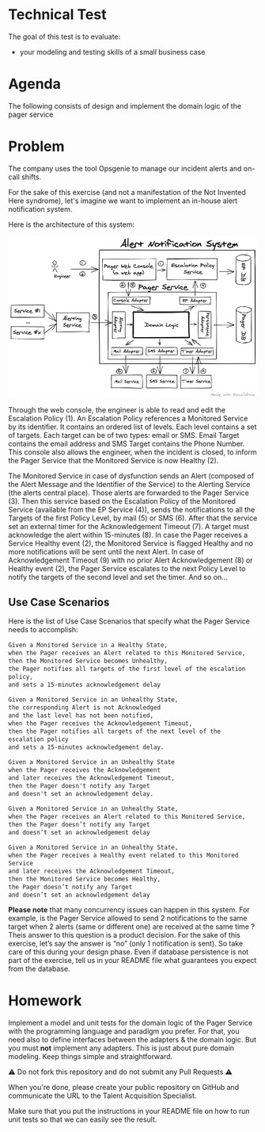 # Technical Test

The goal of this test is to evaluate:

- your modeling and testing skills of a small business case

# Agenda

The following consists of design and implement the domain logic of the pager service

# Problem

The company uses the tool Opsgenie to manage our incident alerts and on-call shifts.

For the sake of this exercise (and not a manifestation of the Not Invented Here syndrome), let's imagine we want to implement an in-house alert notification system.

Here is the architecture of this system:

![Architecture of the Alert Notification System](architecture-diagram.png)

Through the web console, the engineer is able to read and edit the Escalation Policy (1). An Escalation Policy references a Monitored Service by its identifier. It contains an ordered list of levels. Each level contains a set of targets. Each target can be of two types: email or SMS. Email Target contains the email address and SMS Target contains the Phone Number. This console also allows the engineer, when the incident is closed, to inform the Pager Service that the Monitored Service is now Healthy (2).

The Monitored Service in case of dysfunction sends an Alert (composed of the Alert Message and the Identifier of the Service) to the Alerting Service (the alerts central place). Those alerts are forwarded to the Pager Service (3). Then this service based on the Escalation Policy of the Monitored Service (available from the EP Service (4)), sends the notifications to all the Targets of the first Policy Level, by mail (5) or SMS (6). After that the service set an external timer for the Acknowledgement Timeout (7). A target must acknowledge the alert within 15-minutes (8). In case the Pager receives a Service Healthy event (2), the Monitored Service is flagged Healthy and no more notifications will be sent until the next Alert. In case of Acknowledgement Timeout (9) with no prior Alert Acknowledgement (8) or Healthy event (2), the Pager Service escalates to the next Policy Level to notify the targets of the second level and set the timer. And so on...

## Use Case Scenarios

Here is the list of Use Case Scenarios that specify what the Pager Service needs to accomplish:

```
Given a Monitored Service in a Healthy State,
when the Pager receives an Alert related to this Monitored Service,
then the Monitored Service becomes Unhealthy,
the Pager notifies all targets of the first level of the escalation policy,
and sets a 15-minutes acknowledgement delay
```

```
Given a Monitored Service in an Unhealthy State,
the corresponding Alert is not Acknowledged
and the last level has not been notified,
when the Pager receives the Acknowledgement Timeout,
then the Pager notifies all targets of the next level of the escalation policy
and sets a 15-minutes acknowledgement delay.
```

```
Given a Monitored Service in an Unhealthy State
when the Pager receives the Acknowledgement
and later receives the Acknowledgement Timeout,
then the Pager doesn't notify any Target
and doesn't set an acknowledgement delay.
```

```
Given a Monitored Service in an Unhealthy State,
when the Pager receives an Alert related to this Monitored Service,
then the Pager doesn’t notify any Target
and doesn’t set an acknowledgement delay
```

```
Given a Monitored Service in an Unhealthy State,
when the Pager receives a Healthy event related to this Monitored Service
and later receives the Acknowledgement Timeout,
then the Monitored Service becomes Healthy,
the Pager doesn’t notify any Target
and doesn’t set an acknowledgement delay
```

**Please note** that many concurrency issues can happen in this system. For example, is the Pager Service allowed to send 2 notifications to the same target when 2 alerts (same or different one) are received at the same time ? Theis answer to this question is a product decision. For the sake of this exercise, let’s say the answer is “no” (only 1 notification is sent). So take care of this during your design phase. Even if database persistence is not part of the exercise, tell us in your README file what guarantees you expect from the database.

# Homework

Implement a model and unit tests for the domain logic of the Pager Service with the programming language and paradigm you prefer. For that, you need also to define interfaces between the adapters & the domain logic. But you must **not** implement any adapters. This is just about pure domain modeling. Keep things simple and straightforward.

:warning: Do not fork this repository and do not submit any Pull Requests :warning:

When you're done, please create your public repository on GitHub and communicate the URL to the Talent Acquisition Specialist.

Make sure that you put the instructions in your README file on how to run unit tests so that we can easily see the result.
